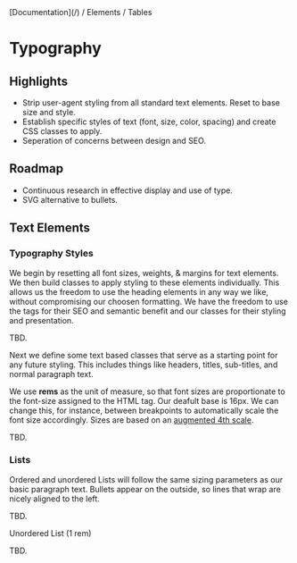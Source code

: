 <div class="breadcrumbs">
[Documentation](/) / Elements / Tables
</div>

# Typography

## Highlights

*   Strip user-agent styling from all standard text elements. Reset to base size and style.
*   Establish specific styles of text (font, size, color, spacing) and create CSS classes to apply.
*   Seperation of concerns between design and SEO.

## Roadmap

*   Continuous research in effective display and use of type.
*   SVG alternative to bullets.

## Text Elements

### Typography Styles

We begin by resetting all font sizes, weights, & margins for text elements. We then build classes to apply styling to these elements individually. This allows us the freedom to use the heading elements in any way we like, without compromising our choosen formatting. We have the freedom to use the tags for their SEO and semantic benefit and our classes for their styling and presentation.

TBD.

Next we define some text based classes that serve as a starting point for any future styling. This includes things like headers, titles, sub-titles, and normal paragraph text.

We use **rems** as the unit of measure, so that font sizes are proportionate to the font-size assigned to the HTML tag. Our deafult base is 16px. We can change this, for instance, between breakpoints to automatically scale the font size accordingly. Sizes are based on an [augmented 4th scale](http://type-scale.com/?size=16&scale=1.414&text=A%20Visual%20Type%20Scale&webfont=Libre+Baskerville&font-family=%27Libre%20Baskerville%27,%20serif&font-weight=400&font-family-headers=&font-weight-headers=inherit&background-color=white&font-color=%23333).

TBD.

### Lists

Ordered and unordered Lists will follow the same sizing parameters as our basic paragraph text. Bullets appear on the outside, so lines that wrap are nicely aligned to the left.

TBD.

Unordered List (1 rem)

TBD.